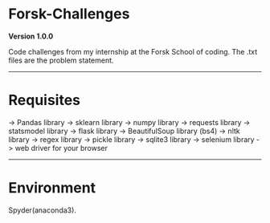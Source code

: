 # Forsk-Challenges

**Version 1.0.0**

Code challenges from my internship at the Forsk School of coding. The .txt files are the problem statement.

---
# Requisites
-> Pandas library
-> sklearn library
-> numpy library
-> requests library
-> statsmodel library
-> flask library
-> BeautifulSoup library (bs4)
-> nltk library
-> regex library
-> pickle library
-> sqlite3 library
-> selenium library
-> web driver for your browser

---
# Environment

Spyder(anaconda3).
